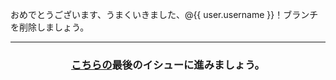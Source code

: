 おめでとうございます、うまくいきました、@{{ user.username }}！ブランチを削除しましょう。

<hr>
<h3 align="center"><a href="{{ url }}">こちらの</a>最後のイシューに進みましょう。</h3>
